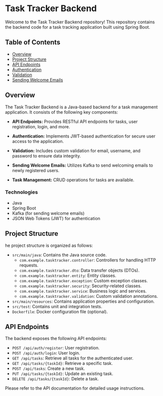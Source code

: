 # Task Tracker Backend

Welcome to the Task Tracker Backend repository! This repository contains the backend code for a task tracking application built using Spring Boot.

## Table of Contents

- [Overview](#overview)
- [Project Structure](#project-structure)
- [API Endpoints](#api-endpoints)
- [Authentication](#authentication)
- [Validation](#validation)
- [Sending Welcome Emails](#sending-welcome-emails)

## Overview

The Task Tracker Backend is a Java-based backend for a task management application. It consists of the following key components:

- **API Endpoints:** Provides RESTful API endpoints for tasks, user registration, login, and more.

- **Authentication:** Implements JWT-based authentication for secure user access to the application.

- **Validation:** Includes custom validation for email, username, and password to ensure data integrity.

- **Sending Welcome Emails:** Utilizes Kafka to send welcoming emails to newly registered users.

- **Task Management:** CRUD operations for tasks are available.


### Technologies

- Java
- Spring Boot 
- Kafka (for sending welcome emails)
- JSON Web Tokens (JWT) for authentication

## Project Structure

he project structure is organized as follows:

- `src/main/java`: Contains the Java source code.
  - `com.example.tasktracker.controller`: Controllers for handling HTTP requests.
  - `com.example.tasktracker.dto`: Data transfer objects (DTOs).
  - `com.example.tasktracker.entity`: Entity classes.
  - `com.example.tasktracker.exception`: Custom exception classes.
  - `com.example.tasktracker.security`: Security-related classes.
  - `com.example.tasktracker.service`: Business logic and services.
  - `com.example.tasktracker.validation`: Custom validation annotations.
- `src/main/resources`: Contains application properties and configuration.
- `src/test`: Contains unit and integration tests.
- `Dockerfile`: Docker configuration file (optional).

## API Endpoints

The backend exposes the following API endpoints:

- `POST /api/auth/register`: User registration.
- `POST /api/auth/login`: User login.
- `GET /api/tasks`: Retrieve all tasks for the authenticated user.
- `GET /api/tasks/{taskId}`: Retrieve a specific task.
- `POST /api/tasks`: Create a new task.
- `PUT /api/tasks/{taskId}`: Update an existing task.
- `DELETE /api/tasks/{taskId}`: Delete a task.

Please refer to the API documentation for detailed usage instructions.
